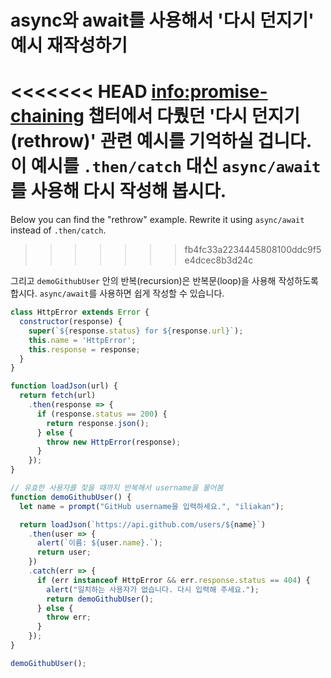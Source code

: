 
# async와 await를 사용해서 '다시 던지기' 예시 재작성하기

<<<<<<< HEAD
<info:promise-chaining> 챕터에서 다뤘던 '다시 던지기(rethrow)' 관련 예시를 기억하실 겁니다. 이 예시를 `.then/catch` 대신 `async/await`를 사용해 다시 작성해 봅시다.
=======
Below you can find the "rethrow" example. Rewrite it using `async/await` instead of `.then/catch`.
>>>>>>> fb4fc33a2234445808100ddc9f5e4dcec8b3d24c

그리고 `demoGithubUser` 안의 반복(recursion)은 반복문(loop)을 사용해 작성하도록 합시다. `async/await`를 사용하면 쉽게 작성할 수 있습니다.

```js run
class HttpError extends Error {
  constructor(response) {
    super(`${response.status} for ${response.url}`);
    this.name = 'HttpError';
    this.response = response;
  }
}

function loadJson(url) {
  return fetch(url)
    .then(response => {
      if (response.status == 200) {
        return response.json();
      } else {
        throw new HttpError(response);
      }
    });
}

// 유효한 사용자를 찾을 때까지 반복해서 username을 물어봄
function demoGithubUser() {
  let name = prompt("GitHub username을 입력하세요.", "iliakan");

  return loadJson(`https://api.github.com/users/${name}`)
    .then(user => {
      alert(`이름: ${user.name}.`);
      return user;
    })
    .catch(err => {
      if (err instanceof HttpError && err.response.status == 404) {
        alert("일치하는 사용자가 없습니다. 다시 입력해 주세요.");
        return demoGithubUser();
      } else {
        throw err;
      }
    });
}

demoGithubUser();
```
